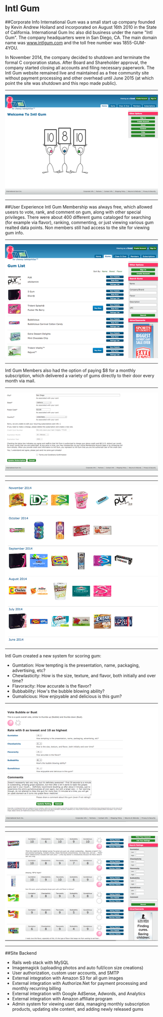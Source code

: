 Intl Gum
==
##Corporate Info
International Gum was a small start up company founded by Kevin Andrew Hoiland and incorporated on August 16th 2010 in the State of California. International Gum Inc also did business under the name "Intl Gum". The company headquarters were in San Diego, CA.  The main domain name was www.intlgum.com and the toll free number was 1855-GUM-4YOU.

In November 2014, the company decided to shutdown and terminate the formal C corporation status. After Board and Shareholder approval, the company started closing all accounts and filing necessary paperwork. The Intl Gum website remained live and maintained as a free community site without payment processing and other overhead until June 2015 (at which point the site was shutdown and this repo made public).

- - -
![Main Page](https://github.com/kevin-hoiland/ig/blob/master/doc/homepage.png)
- - -

##User Experience
Intl Gum Membership was always free, which allowed usesrs to vote, rank, and comment on gum, along with other special privileges.  There were about 400 different gums cataloged for searching (for example via flavor), ranking, commenting, or just viewing various gum realted data points.  Non members still had access to the site for viewing gum info.

- - -
![Main Page](https://github.com/kevin-hoiland/ig/blob/master/doc/gumlist.png)
- - -

Intl Gum Members also had the option of paying $8 for a monthly subscription, which delivered a variety of gums directly to their door every month via mail.

- - -
![Main Page](https://github.com/kevin-hoiland/ig/blob/master/doc/billing_p3.png)
- - -

- - -
![Main Page](https://github.com/kevin-hoiland/ig/blob/master/doc/subscriptions.png)
- - -

Intl Gum created a new system for scoring gum:
* Gumtation: How tempting is the presentation, name, packaging, advertising, etc? 
* Chewlasticity: How is the size, texture, and flavor, both initially and over time? 
* Flavoracity: How accurate is the flavor? 
* Bubbability: How's the bubble blowing ability? 
* Gumalicious: How enjoyable and delicious is this gum?

- - -
![Main Page](https://github.com/kevin-hoiland/ig/blob/master/doc/gumrating.png)
- - -

- - -
![Main Page](https://github.com/kevin-hoiland/ig/blob/master/doc/ratingslist.png)
- - -

##Site Backend
* Rails web stack with MySQL
* Imagemagick (uploading photos and auto full/icon size creations)
* User authorization, custom user accounts, and SMTP
* External integration with Amazon S3 for all gum images
* External integration with Authorize.Net for payment processing and monthly recurring billing
* External integration with Google AdSense, Adwords, and Analytics
* External integration with Amazon affiliate program
* Admin system for viewing user data, managing monthly subscription products, updating site content, and adding newly released gums
